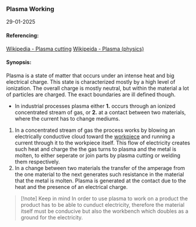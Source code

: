 ### Plasma Working
29-01-2025
#### Referencing:
[Wikipedia - Plasma cutting](https://en.wikipedia.org/wiki/Plasma_cutting)
[Wikipeida - Plasma (physics)](https://en.wikipedia.org/wiki/Plasma_(physics))

#### Synopsis:
Plasma is a state of matter that occurs under an intense heat and big electrical charge. This state is characterized mostly by a high level of ionization. The overall charge is mostly neutral, but within the material a lot of particles are charged. The exact boundaries are ill defined though.

- In industrial processes plasma either __1.__ occurs through an ionized concentrated stream of gas, or __2.__ at a contact between two materials, where the current has to change mediums.
1. In a concentrated stream of gas the process works by blowing an electrically conductive cloud toward the [workpiece](!%20Manufacturing%20Technologies%20Overview.md#Terms%20and%20Disambiguation) and running a current through it to the workpiece itself. This flow of electricity creates such heat and charge the the gas turns to plasma and the metal is molten, to either seperate or join parts by plasma cutting or welding them respectively.
2. In a change between two materials the transfer of the amperage from the one material to the next generates such resistance in the material that the metal is molten. Plasma is generated at the contact due to the heat and the presence of an electrical charge.

> [!note] Keep in mind
In order to use plasma to work on a product the product has to be able to cunduct electricity, therefore the material itself must be conducive but also the workbench which doubles as a ground for the electricity.





